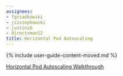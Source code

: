 ```yaml
---
assignees:
- fgrzadkowski
- jszczepkowski
- justinsb
- directxman12
title: Horizontal Pod Autoscaling
---
```


{% include user-guide-content-moved.md %}

[Horizontal Pod Autoscaling Walkthrough](/docs/tasks/run-application/horizontal-pod-autoscale-walkthrough/)
